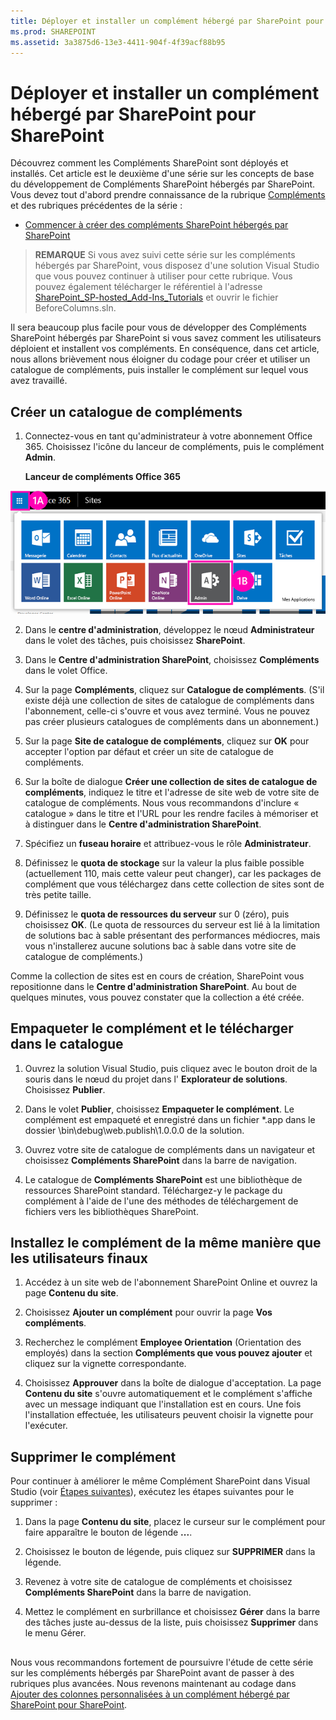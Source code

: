 ```yaml
---
title: Déployer et installer un complément hébergé par SharePoint pour SharePoint
ms.prod: SHAREPOINT
ms.assetid: 3a3875d6-13e3-4411-904f-4f39acf88b95
---
```



# Déployer et installer un complément hébergé par SharePoint pour SharePoint
Découvrez comment les Compléments SharePoint sont déployés et installés.
Cet article est le deuxième d'une série sur les concepts de base du développement de Compléments SharePoint hébergés par SharePoint. Vous devez tout d'abord prendre connaissance de la rubrique  [Compléments](sharepoint-add-ins.md) et des rubriques précédentes de la série :





-  [Commencer à créer des compléments SharePoint hébergés par SharePoint](get-started-creating-sharepoint-hosted-sharepoint-add-ins.md)



> **REMARQUE**
> Si vous avez suivi cette série sur les compléments hébergés par SharePoint, vous disposez d'une solution Visual Studio que vous pouvez continuer à utiliser pour cette rubrique. Vous pouvez également télécharger le référentiel à l'adresse  [SharePoint_SP-hosted_Add-Ins_Tutorials](https://github.com/OfficeDev/SharePoint_SP-hosted_Add-Ins_Tutorials) et ouvrir le fichier BeforeColumns.sln.




Il sera beaucoup plus facile pour vous de développer des Compléments SharePoint hébergés par SharePoint si vous savez comment les utilisateurs déploient et installent vos compléments. En conséquence, dans cet article, nous allons brièvement nous éloigner du codage pour créer et utiliser un catalogue de compléments, puis installer le complément sur lequel vous avez travaillé.
## Créer un catalogue de compléments






1. Connectez-vous en tant qu'administrateur à votre abonnement Office 365. Choisissez l'icône du lanceur de compléments, puis le complément **Admin**.

   **Lanceur de compléments Office 365**



![Lanceur d'applications Office 365](images/ec60797c-d329-4922-a811-70c64598f4d5.PNG)





2. Dans le **centre d'administration**, développez le nœud **Administrateur** dans le volet des tâches, puis choisissez **SharePoint**.


3. Dans le **Centre d'administration SharePoint**, choisissez **Compléments** dans le volet Office.


4. Sur la page **Compléments**, cliquez sur **Catalogue de compléments**. (S'il existe déjà une collection de sites de catalogue de compléments dans l'abonnement, celle-ci s'ouvre et vous avez terminé. Vous ne pouvez pas créer plusieurs catalogues de compléments dans un abonnement.)


5. Sur la page **Site de catalogue de compléments**, cliquez sur **OK** pour accepter l'option par défaut et créer un site de catalogue de compléments.


6. Sur la boîte de dialogue **Créer une collection de sites de catalogue de compléments**, indiquez le titre et l'adresse de site web de votre site de catalogue de compléments. Nous vous recommandons d'inclure « catalogue » dans le titre et l'URL pour les rendre faciles à mémoriser et à distinguer dans le **Centre d'administration SharePoint**.


7. Spécifiez un **fuseau horaire** et attribuez-vous le rôle **Administrateur**.


8. Définissez le **quota de stockage** sur la valeur la plus faible possible (actuellement 110, mais cette valeur peut changer), car les packages de complément que vous téléchargez dans cette collection de sites sont de très petite taille.


9. Définissez le **quota de ressources du serveur** sur 0 (zéro), puis choisissez **OK**. (Le quota de ressources du serveur est lié à la limitation de solutions bac à sable présentant des performances médiocres, mais vous n'installerez aucune solutions bac à sable dans votre site de catalogue de compléments.)


Comme la collection de sites est en cours de création, SharePoint vous repositionne dans le **Centre d'administration SharePoint**. Au bout de quelques minutes, vous pouvez constater que la collection a été créée.
## Empaqueter le complément et le télécharger dans le catalogue






1. Ouvrez la solution Visual Studio, puis cliquez avec le bouton droit de la souris dans le nœud du projet dans l' **Explorateur de solutions**. Choisissez **Publier**.


2. Dans le volet **Publier**, choisissez **Empaqueter le complément**. Le complément est empaqueté et enregistré dans un fichier *.app dans le dossier \\bin\\debug\\web.publish\\1.0.0.0 de la solution.


3. Ouvrez votre site de catalogue de compléments dans un navigateur et choisissez **Compléments SharePoint** dans la barre de navigation.


4. Le catalogue de **Compléments SharePoint** est une bibliothèque de ressources SharePoint standard. Téléchargez-y le package du complément à l'aide de l'une des méthodes de téléchargement de fichiers vers les bibliothèques SharePoint.



## Installez le complément de la même manière que les utilisateurs finaux


1. Accédez à un site web de l'abonnement SharePoint Online et ouvrez la page **Contenu du site**.


2. Choisissez **Ajouter un complément** pour ouvrir la page **Vos compléments**.


3. Recherchez le complément **Employee Orientation** (Orientation des employés) dans la section **Compléments que vous pouvez ajouter** et cliquez sur la vignette correspondante.


4. Choisissez **Approuver** dans la boîte de dialogue d'acceptation. La page **Contenu du site** s'ouvre automatiquement et le complément s'affiche avec un message indiquant que l'installation est en cours. Une fois l'installation effectuée, les utilisateurs peuvent choisir la vignette pour l'exécuter.



## Supprimer le complément

Pour continuer à améliorer le même Complément SharePoint dans Visual Studio (voir  [Étapes suivantes](#Nextsteps)), exécutez les étapes suivantes pour le supprimer :




1. Dans la page **Contenu du site**, placez le curseur sur le complément pour faire apparaître le bouton de légende **...**.


2. Choisissez le bouton de légende, puis cliquez sur **SUPPRIMER** dans la légende.


3. Revenez à votre site de catalogue de compléments et choisissez **Compléments SharePoint** dans la barre de navigation.


4. Mettez le complément en surbrillance et choisissez **Gérer** dans la barre des tâches juste au-dessus de la liste, puis choisissez **Supprimer** dans le menu Gérer.



## 

Nous vous recommandons fortement de poursuivre l'étude de cette série sur les compléments hébergés par SharePoint avant de passer à des rubriques plus avancées. Nous revenons maintenant au codage dans  [Ajouter des colonnes personnalisées à un complément hébergé par SharePoint pour SharePoint](add-custom-columns-to-a-sharepoint-hostedsharepoint-add-in.md).




